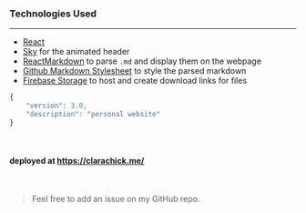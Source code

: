 ### Technologies Used

<hr/>

- [React](https://reactjs.org/)
- [Sky](https://github.com/lucagez/sky) for the animated header
- [ReactMarkdown](https://github.com/remarkjs/react-markdown) to parse `.md` and display them on the webpage 
- [Github Markdown Stylesheet](https://gist.github.com/tuzz/3331384) to style the parsed markdown
- [Firebase Storage](https://firebase.google.com/docs/storage) to host and create download links for files

```js
{
    "version": 3.0,
    "description": "personal website"
}
```
<br/>

#### deployed at https://clarachick.me/

<br/>

> Feel free to add an issue on my GitHub repo.

<br/>

